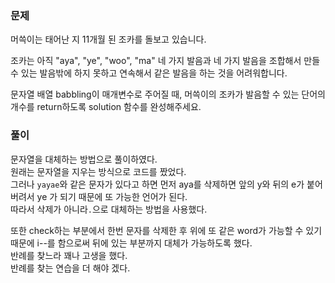 ### 문제

머쓱이는 태어난 지 11개월 된 조카를 돌보고 있습니다.    

조카는 아직 "aya", "ye", "woo", "ma" 네 가지 발음과 네 가지 발음을 조합해서 만들 수 있는 발음밖에 하지 못하고 연속해서 같은 발음을 하는 것을 어려워합니다.     

문자열 배열 babbling이 매개변수로 주어질 때, 머쓱이의 조카가 발음할 수 있는 단어의 개수를 return하도록 solution 함수를 완성해주세요.   


### 풀이

문자열을 대체하는 방법으로 풀이하였다.   
원래는 문자열을 지우는 방식으로 코드를 짰었다.   
그러나 `yayae`와 같은 문자가 있다고 하면  먼저 aya를 삭제하면 앞의 y와 뒤의 e가 붙어버려서 ye 가 되기 때문에 또 가능한 언어가 된다.   
따라서 삭제가 아니라`.`으로 대체하는 방법을 사용했다.   

또한 check하는 부분에서 한번 문자를 삭제한 후 위에 또 같은 word가 가능할 수 있기 때문에 i--를 함으로써 뒤에 있는 부분까지 대체가 가능하도록 했다.   
반례를 찾느라 꽤나 고생을 했다.   
반례를 찾는 연습을 더 해야 겠다.
